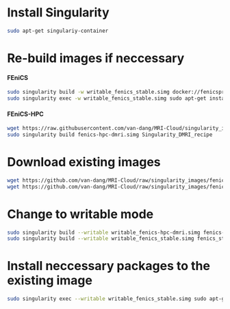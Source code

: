# Install Singularity
```bash
sudo apt-get singulariy-container
```
# Re-build images if neccessary
#### FEniCS
```bash
sudo singularity build -w writable_fenics_stable.simg docker://fenicsproject/stable
sudo singularity exec -w writable_fenics_stable.simg sudo apt-get install -y zip unzip gmsh
```
#### FEniCS-HPC
```bash
wget https://raw.githubusercontent.com/van-dang/MRI-Cloud/singularity_images/Singularity_DMRI_recipe
sudo singularity build fenics-hpc-dmri.simg Singularity_DMRI_recipe
```

# Download existing images
```bash
wget https://github.com/van-dang/MRI-Cloud/raw/singularity_images/fenics-hpc-dmri.simg
wget https://github.com/van-dang/MRI-Cloud/raw/singularity_images/fenics_stable.simg
```

# Change to writable mode
```bash
sudo singularity build --writable writable_fenics-hpc-dmri.simg fenics-hpc-dmri.simg
sudo singularity build --writable writable_fenics_stable.simg fenics_stable.simg
```

# Install neccessary packages to the existing image
```bash
sudo singularity exec --writable writable_fenics_stable.simg sudo apt-get install zip unzip gmsh
```
